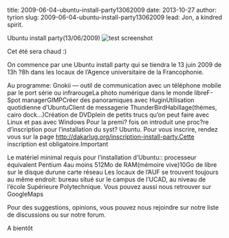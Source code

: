 title: 2009-06-04-ubuntu-install-party13062009
date: 2013-10-27
author: tyrion
slug: 2009-06-04-ubuntu-install-party13062009
lead: Jon, a kindred spirit.


 Ubuntu install party(13/06/2009)
![test screenshot](image "")
    
      

Cet été sera chaud :)

On commence par une Ubuntu install party qui se tiendra le 13 juin 2009 de 13h ?8h dans les locaux de l’Agence universitaire de la Francophonie.

Au programme:
 Gnokii — outil de communication avec un téléphone mobile par le port série ou infrarougeLa photo numérique dans le monde libreF-Spot managerGIMPCréer des panoramiques avec HuginUtilisation quotidienne d’UbuntuClient de messagerie ThunderBirdHabillage(thèmes, cairo dock…)Création de DVDplein de petits trucs qu’on peut faire avec Linux et pas avec Windows
Pour la premi? fois on introduit une proc?re d’inscription pour l’installation du syst? Ubuntu. Pour vous inscrire, rendez vous sur la page
http://dakarlug.org/inscription-install-party.Cette inscription est obligatoire.Important

Le matériel minimal requis pour l’installation d’Ubuntu::
processeur équivalent Pentium 4au moins 512Mo de RAM(mémoire vive)10Go de libre sur le disque durune carte réseau
Les locaux de l’AUF se trouvent toujours au même endroit: bureau situé sur le campus de l’UCAD, au niveau de l’école Supérieure Polytechnique. Vous pouvez aussi nous retrouver sur GoogleMaps

Pour des suggestions, opinions, vous pouvez nous rejoindre sur notre liste de discussions ou sur notre forum.

A bientôt
    
    
    



    



    



    



    



    



 
    
     
